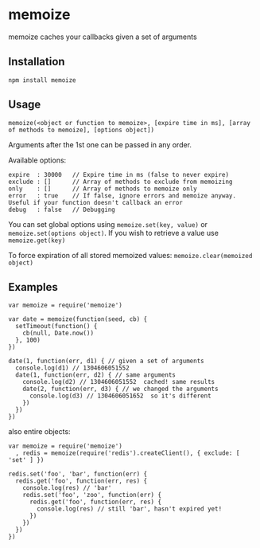 memoize
=======
memoize caches your callbacks given a set of arguments

Installation
------------
    npm install memoize

Usage
-----

    memoize(<object or function to memoize>, [expire time in ms], [array of methods to memoize], [options object])

Arguments after the 1st one can be passed in any order.

Available options:

    expire  : 30000   // Expire time in ms (false to never expire)
    exclude : []      // Array of methods to exclude from memoizing
    only    : []      // Array of methods to memoize only
    error   : true    // If false, ignore errors and memoize anyway. Useful if your function doesn't callback an error
    debug   : false   // Debugging

You can set global options using `memoize.set(key, value)` or `memoize.set(options object)`.
If you wish to retrieve a value use `memoize.get(key)`

To force expiration of all stored memoized values: `memoize.clear(memoized object)`

Examples
--------

    var memoize = require('memoize')

    var date = memoize(function(seed, cb) {
      setTimeout(function() {
        cb(null, Date.now())
      }, 100)
    })

    date(1, function(err, d1) { // given a set of arguments
      console.log(d1) // 1304606051552
      date(1, function(err, d2) { // same arguments
        console.log(d2) // 1304606051552  cached! same results
        date(2, function(err, d3) { // we changed the arguments
          console.log(d3) // 1304606051652  so it's different
        })
      })
    })

also entire objects:

    var memoize = require('memoize')
      , redis = memoize(require('redis').createClient(), { exclude: [ 'set' ] })

    redis.set('foo', 'bar', function(err) {
      redis.get('foo', function(err, res) {
        console.log(res) // 'bar'
        redis.set('foo', 'zoo', function(err) {
          redis.get('foo', function(err, res) {
            console.log(res) // still 'bar', hasn't expired yet!
          })
        })
      })
    })